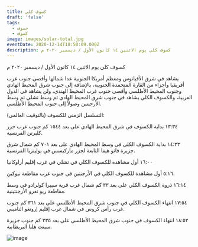 ```yaml
---
title: كسوف كلي
draft: 'false'
tags:
  - خسوف
  - كسوف
image: images/solar-total.jpg
eventDate: 2020-12-14T18:50:09.000Z
description: كسوف كلي يوم الاثنين ١٤ كانون الأول / ديسمبر ٢٠٢٠ م
---
```

كسوف كلي يوم الاثنين ١٤ كانون الأول / ديسمبر ٢٠٢٠ م

يشاهد في شرق الأقيانوس ومعظم أمريكا الجنوبية عدا شمالها وأقصى جنوب غرب أفريقيا وأجزاء من القارة المتجمدة الجنوبية، بالإضافة إلى جنوب شرق المحيط الهادي وجنوب المحيط الأطلسي وأقصى جنوب غرب المحيط الهندي، ولن يشاهد في الدول العربية، والكسوف الكلي يشاهد في جنوب شرق المحيط الهادي ثم وسط تشلي ثم وسط الأرجنتين وصولاً إلى جنوب المحيط الأطلسي.

التسلسل الزمني للكسوف (بالتوقيت العالمي):

١٣:٣٤ بداية الكسوف في شرق المحيط الهادي على بعد ١٥٤٤ كم جنوب غرب جزر كلبرتن الفرنسية.

١٤:٣٣ بداية الكسوف الكلي في وسط المحيط الهادي على بعد ٧٠١ كم شمال شرق جزيرة فاتو هيفا التابعة لجزر ماركيسس في بولينزيا الفرنسية.

١٦:٠٠ أول مشاهدة للكسوف الكلي في تشلي في غرب إقليم أراوكانيا

٥:١٦ أول مشاهدة للكسوف الكلي في الأرجنتين في جنوب غرب مقاطعة نيوكين.

١٦:١٤ ذروة الكسوف الكلي على بعد ٣٣ كم شمال غرب قرية سييرا كولرادو في وسط مقاطعة ريو نغرو الأرجنتينية.

١٧:٥٤ انتهاء الكسوف الكلي في جنوب شرق المحيط الأطلسي على بعد ٣٦١ كم جنوب غرب رأس كروس في شمال غرب إقليم إرونغو الناميبي.

١٨:٥٢ انتهاء الكسوف في جنوب شرق المحيط الأطلسي على بعد ٢٣٥ كم جنوب جزيرة سينت هلنا البريطانية.



![image](/images/uploads/14dec2020.jpeg "مخطط الكسوف")
